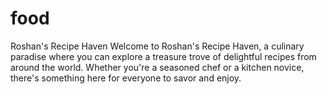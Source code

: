 # food

Roshan's Recipe Haven
Welcome to Roshan's Recipe Haven, a culinary paradise where you can explore a treasure trove of delightful recipes from around the world. Whether you're a seasoned chef or a kitchen novice, there's something here for everyone to savor and enjoy.
